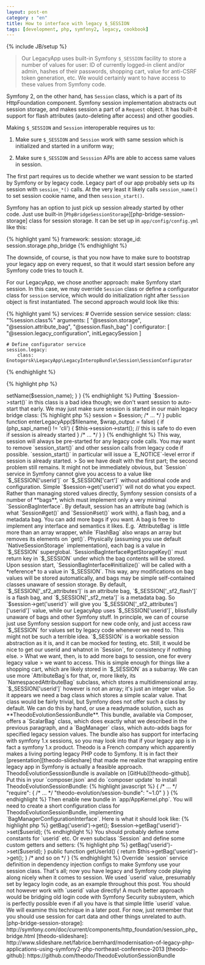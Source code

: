 ```yaml
---
layout: post-en
category : "en"
title: How to interface with legacy $_SESSION
tags: [development, php, symfony2, legacy, cookbook]
---
```

{% include JB/setup %}

> Our LegacyApp uses built-in Symfony `$_SESSION` facility to store a number
> of values for user: ID of currently logged-in client and/or admin, hashes
> of their passwords, shopping cart, value for anti-CSRF token generation,
> etc.  We would certainly want to have access to these values from Symfony code.

Symfony 2, on the other hand, has `Session` class, which is a part of
its HttpFoundation component.  Symfony session implementation abstracts
out session storage, and makes session a part of a `Request` object.
It has built-it support for flash attributes (auto-deleting after access)
and other goodies.

Making `$_SESSION` and `Session` interoperable requires us to:

1. Make sure `$_SESSION` and `Session` work with same session which
   is initialized and started in a uniform way;

2. Make sure `$_SESSION` and `Sesssion` APIs are able to access same
   values in session.

The first part requires us to decide whether we want session to be started
by Symfony or by legacy code.  Legacy part of our app probably sets up its
session with `session_*()` calls.  At the very least it likely calls
`session_name()` to set session cookie name, and then `session_start()`.

Symfony has an option to just pick up session already started by other code.
Just use built-in [`PhpBridgeSessionStorage`][php-bridge-session-storage]
class for session storage.  It can be set up in `app/config/config.yml` like this:

{% highlight yaml %}
framework:
    session:
        storage_id: session.storage.php_bridge
{% endhighlight %}

The downside, of course, is that you now have to make sure to bootstrap your
legacy app on every request, so that it would start session before any Symfony code
tries to touch it.

For our LegacyApp, we chose another approach: make Symfony start session.
In this case, we may override `Session` class or define a configurator class
for `session` service, which would do initialization right after `Session`
object is first instantiated.  The second approach would look like this:

{% highlight yaml %}
services:
    # Override session service
    session:
        class: "%session.class%"
        arguments: [ "@session.storage", "@session.attribute_bag", "@session.flash_bag" ]
        configurator: [ "@session.legacy_configuration", initLegacySession ]

    # Define configurator service
    session.legacy:
        class: Enotogorsk\LegacyApp\LegacyInteropBundle\Session\SessionConfigurator
{% endhighlight %}

{% highlight php %}
<?php

namespace Enotogorsk\LegacyApp\LegacyInteropBundle\Session;

class SessionConfigurator
{
    public function initLegacySession(SesssionInterface $session)
    {
        if (php_sapi_name() == 'cli') {
            return;  // sanity check
        }

        $session_name = 'LegacyApp';  // or some logic here
        $session->setName($session_name);
    }
}
{% endhighlight %}

Putting `$session->start()` in this class is a bad idea though;
we don't want session to auto-start that early.  We may just make sure
session is started in our main legacy bridge class:

{% highlight php %}
<?php

namespace Enotogorsk\LegacyApp\LegacyInteropBundle;

class LegacyBridge
{
    private $session;

    public function __construct(SessionInterface $session /*, other args */)
    {
        $this->session = $session;
        /* ... */
    }

    public function enterLegacyApp($filename, $wrap_output = false)
    {
        if (php_sapi_name() != 'cli') {
            $this->session->start();  // this is safe to do even if session is already started
        }

        /* ... */
    }
}
{% endhighlight %}

This way, session will always be pre-started for any legacy code calls.
You may want to remove `session_start()` and other session calls from legacy code
if possible.  `session_start()` in particular will issue a `E_NOTICE`-level error
if session is already started.

> So we have dealt with the first part; the second problem still remains.

It might not be immediately obvious, but `Session` service in Symfony cannot give
you access to a value like `$_SESSION['userid']` or `$_SESSION['cart']` without
additional code and configuration.  Simple `$session->get('userid')` will not
do what you expect.

Rather than managing stored values directly, Symfony session consists of a number
of **bags**, which must implement only a very minimal `SessionBagInterface`.
By default, session has an attribute bag (which is what `Session#get()` and
`Session#set()` work with), a flash bag, and a metadata bag.  You can add
more bags if you want.  A bag is free to implement any interface and semantics
it likes.  E.g. `AttributeBag` is little more than an array wrapper, while
`FlashBag` also wraps an array but removes its elements on `get()`.

Physically (assuming you use default `NativeSessionStorage` implementation),
each bag is a value in `$_SESSION` superglobal.  `SessionBagInterface#getStorageKey()`
must return key in `$_SESSION` under which the bag contents will be stored.
Upon session start, `SessionBagInterface#initialize()` will be called with
a *reference* to a value in `$_SESSION`.  This way, any modifications on
bag values will be stored automatically, and bags may be simple self-contained
classes unaware of session storage.

By default, `$_SESSION['_sf2_attributes']` is an attribute bag, `$_SESSION['_sf2_flash']`
is a flash bag, and `$_SESSION['_sf2_meta']` is a metadata bag.  So `$session->get('userid')`
will give you `$_SESSION['_sf2_attributes']['userid']` value, while our LegacyApp
uses `$_SESSION['userid']`, blissfully unaware of bags and other Symfony stuff.

In principle, we can of course just use Symfony session support for new code only,
and just access raw `$_SESSION` for values set by legacy code whenever we need to.
This might not be such a terrible idea. `$_SESSION` is a workable session
abstraction as it is, and it can be mocked for testing, etc.  Still, it would be
nice to get our userid and whatnot in `Session`, for consistency if nothing else.

> What we want, then, is to add more bags to session, one for every legacy value
> we want to access.

This is simple enough for things like a shopping cart, which are likely
stored in `$_SESSION` as a subarray.  We can use more `AttributeBag`s for that,
or, more likely, its `NamespacedAttributeBag` subclass, which stores a
multidimensional array.  `$_SESSION['userid']` however is not an array; it's
just an integer value.  So it appears we need a bag class which stores
a simple scalar value.  That class would be fairly trivial, but Symfony does not
offer such a class by default.

We can do this by hand, or use a readymade solution, such as
**TheodoEvolutionSessionBundle**.  This bundle, available via Composer,
offers a `ScalarBag` class, which does exactly what we described in the previous
paragraph, and a `BagManager` class, which auto-adds bags for specified legacy
session values.  The bundle also has support for interfacing with symfony 1.x
sessions, so you may look into that if your legacy app is in fact a
symfony 1.x product.

Theodo is a French company which apparently makes a living porting
legacy PHP code to Symfony.  It is in fact their [presentation][theodo-slideshare]
that made me realize that wrapping entire legacy app in Symfony is actually
a feasible approach.  TheodoEvolutionSesssionBundle is available on
[GitHub][theodo-github].

Put this in your `composer.json` and do `composer update` to install
TheodoEvolutionSessionBundle:

{% highlight javascript %}
{
    /* ... */
    "require": {
        /* ... */
        "theodo-evolution/session-bundle": "~1.0"
    }
}
{% endhighlight %}

Then enable new bundle in `app/AppKernel.php`.

You will need to create a short configuration class for TheodoEvolutionSessionBundle,
implementing `BagManagerConfigurationInterface`.  Here is what it should look like:

{% highlight php %}
<?php

namespace Enotogorsk\LegacyApp\LegacyInteropBundle\Session;

use Theodo\Evolution\Bundle\SessionBundle\Manager\BagManagerConfigurationInterface;

class LegacyBagManagerConfiguration implements BagManagerConfigurationInterface
{
    public function getNamespaces()
    {
        /* This is the important part.  Just return an array of all $_SESSION keys
           which you want to be available as bags. */
        return ['userid', 'userpw', 'adminid', 'adminpw', 'language', 'template', 'cart'];
    }

    public function getNamespace($key)
    {
        return $key;
    }

    public function isArray($namespaceName)
    {
        /* If some of the $_SESSION values are in fact arrays, you should return true
           here for corresponding keys. */
        if ($namespaceName == 'cart') {
            return true;
        }

        return false;
    }
}
{% endhighlight %}

Then, tell TheodoEvolutionSessionBundle to use default bag manager with your
configuration class.  Add this to `app/config/config.yml`:

{% highlight yaml %}
theodo_evolution_session:
    bag_manager:
        class: Theodo\Evolution\Bundle\SessionBundle\Manager\BagManager
        # Replace with your class name of course
        configuration_class: Enotogorsk\LegacyApp\LegacyInteropBundle\Session\LegacyBagManagerConfiguration
{% endhighlight %}

That's all.  TheodoEvolutionSessionBundle registers a `KernelEvents::REQUEST` listener,
which call `initialize()` for bag manager you chose.  Default `BagManager` simply adds
bags to session.  These will be `ScalarBag`s for simple keys, and `NamespacedAttributeBag`s
for arrays.  `ScalarBag` is a bag class storing a single scalar value, just as we
have discussed earlier.

So how would you access `userid` value from session now?

{% highlight php %}
$userid = $session->getBag('userid')->get();
$session->getBag('userid')->set($userid);
{% endhighlight %}

You should probably define some constants for `userid` etc.  Or even subclass
`Session` and define some custom getters and setters:

{% highlight php %}
<?php

namespace Enotogorsk\LegacyApp\LegacyInteropBundle\Session;

use Symfony\Component\HttpFoundation\Session\Session;

class LegacyAwareSession extends Session
{
    public function setUserId($userid)
    {
        $this->getBag('userid')->set($userid);
    }

    public function getUserId()
    {
        return $this->getBag('userid')->get();
    }

    /* and so on */
}
{% endhighlight %}

Override `session` service definition in dependency injection configs
to make Symfony use your session class.

That's all; now you have legacy and Symfony code playing along nicely
when it comes to session.  We used `userid` value, presumably set by
legacy login code, as an example throughout this post.  You should not
however work with `userid` value directly!  A much better approach
would be bridging old login code with Symfony Security subsystem,
which is perfectly possible even if all you have is that simple little
`userid` value.  We will examine this technique in a later post.
For now, just remember that you should use session for cart data and
other things unrelated to auth.

[php-bridge-session-storage]: http://symfony.com/doc/current/components/http_foundation/session_php_bridge.html
[theodo-slideshare]: http://www.slideshare.net/fabrice.bernhard/modernisation-of-legacy-php-applications-using-symfony2-php-northeast-conference-2013
[theodo-github]: https://github.com/theodo/TheodoEvolutionSessionBundle
